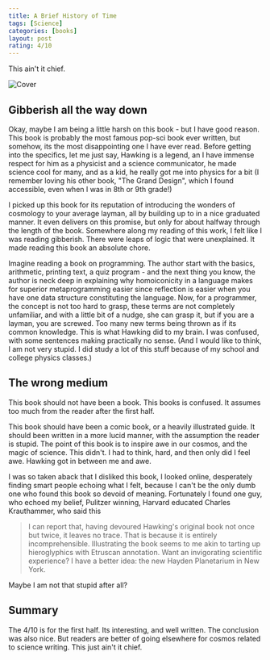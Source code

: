 ```yaml
---
title: A Brief History of Time
tags: [Science]
categories: [books]
layout: post
rating: 4/10
---
```

This ain't it chief.

![Cover](https://i.gr-assets.com/images/S/compressed.photo.goodreads.com/books/1348314953l/818560.jpg)
## Gibberish all the way down

Okay, maybe I am being a little harsh on this book - but I have good reason. This book is probably the most famous pop-sci book ever written, but somehow, its the most disappointing one I have ever read. Before getting into the specifics, let me just say, Hawking is a legend, an I have immense respect for him as a physicist and a science communicator, he made science cool for many, and as a kid, he really got me into physics for a bit (I remember loving his other book, "The Grand Design", which I found accessible, even when I was in 8th or 9th grade!)

I picked up this book for its reputation of introducing the wonders of cosmology to your average layman, all by building up to in a nice graduated manner. It even delivers on this promise, but only for about halfway through the length of the book. Somewhere along my reading of this work, I felt like I was reading gibberish. There were leaps of logic that were unexplained. It made reading this book an absolute chore.

Imagine reading a book on programming. The author start with the basics, arithmetic, printing text, a quiz program - and the next thing you know, the author is neck deep in explaining why homoiconicity in a language makes for superior metaprogramming easier since reflection is easier when you have one data structure constituting the language. Now, for a programmer, the concept is not too hard to grasp, these terms are not completely unfamiliar, and with a little bit of a nudge, she can grasp it, but if you are a layman, you are screwed. Too many new terms being thrown as if its common knowledge. This is what Hawking did to my brain. I was confused, with some sentences making practically no sense. (And I would like to think, I am not very stupid. I did study a lot of this stuff because of my school and college physics classes.)
## The wrong medium
This book should not have been a book. This books is confused. It assumes too much from the reader after the first half. 

This book should have been a comic book, or a heavily illustrated guide. It should been written in a more lucid manner, with the assumption the reader is stupid. The point of this book is to inspire awe in our cosmos, and the magic of science. This didn't. I had to think, hard, and then only did I feel awe. Hawking got in between me and awe.

I was so taken aback that I disliked this book, I looked online, desperately finding smart people echoing what I felt, because I can't be the only dumb one who found this book so devoid of meaning. Fortunately I found one guy, who echoed my belief, Pulitzer winning, Harvard educated Charles Krauthammer, who said this
>I can report that, having devoured Hawking's original book not once but twice, it leaves no trace. That is because it is entirely incomprehensible. Illustrating the book seems to me akin to tarting up hieroglyphics with Etruscan annotation. Want an invigorating scientific experience? I have a better idea: the new Hayden Planetarium in New York.

Maybe I am not that stupid after all?
## Summary
The 4/10 is for the first half. Its interesting, and well written. The conclusion was also nice. But readers are better of going elsewhere for cosmos related to science writing. This just ain't it chief.
